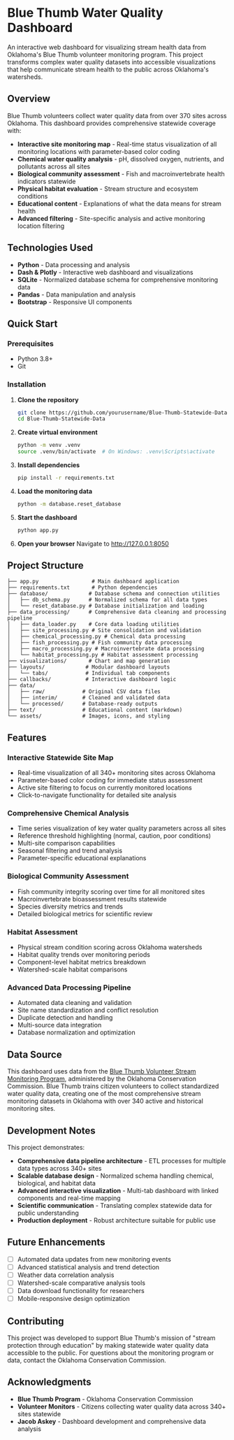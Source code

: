 # Blue Thumb Water Quality Dashboard

An interactive web dashboard for visualizing stream health data from Oklahoma's Blue Thumb volunteer monitoring program. This project transforms complex water quality datasets into accessible visualizations that help communicate stream health to the public across Oklahoma's watersheds.

## Overview

Blue Thumb volunteers collect water quality data from over 370 sites across Oklahoma. This dashboard provides comprehensive statewide coverage with:

- **Interactive site monitoring map** - Real-time status visualization of all monitoring locations with parameter-based color coding
- **Chemical water quality analysis** - pH, dissolved oxygen, nutrients, and pollutants across all sites
- **Biological community assessment** - Fish and macroinvertebrate health indicators statewide
- **Physical habitat evaluation** - Stream structure and ecosystem conditions
- **Educational content** - Explanations of what the data means for stream health
- **Advanced filtering** - Site-specific analysis and active monitoring location filtering

## Technologies Used

- **Python** - Data processing and analysis
- **Dash & Plotly** - Interactive web dashboard and visualizations
- **SQLite** - Normalized database schema for comprehensive monitoring data
- **Pandas** - Data manipulation and analysis
- **Bootstrap** - Responsive UI components

## Quick Start

### Prerequisites
- Python 3.8+
- Git

### Installation

1. **Clone the repository**
   ```bash
   git clone https://github.com/yourusername/Blue-Thumb-Statewide-Data.git
   cd Blue-Thumb-Statewide-Data
   ```

2. **Create virtual environment**
   ```bash
   python -m venv .venv
   source .venv/bin/activate  # On Windows: .venv\Scripts\activate
   ```

3. **Install dependencies**
   ```bash
   pip install -r requirements.txt
   ```

4. **Load the monitoring data**
   ```bash
   python -m database.reset_database
   ```

5. **Start the dashboard**
   ```bash
   python app.py
   ```

6. **Open your browser**
   Navigate to http://127.0.0.1:8050

## Project Structure

```
├── app.py                 # Main dashboard application
├── requirements.txt       # Python dependencies
├── database/             # Database schema and connection utilities
│   ├── db_schema.py      # Normalized schema for all data types
│   └── reset_database.py # Database initialization and loading
├── data_processing/      # Comprehensive data cleaning and processing pipeline
│   ├── data_loader.py    # Core data loading utilities
│   ├── site_processing.py # Site consolidation and validation
│   ├── chemical_processing.py # Chemical data processing
│   ├── fish_processing.py # Fish community data processing
│   ├── macro_processing.py # Macroinvertebrate data processing
│   └── habitat_processing.py # Habitat assessment processing
├── visualizations/       # Chart and map generation
├── layouts/             # Modular dashboard layouts
│   └── tabs/            # Individual tab components
├── callbacks/           # Interactive dashboard logic
├── data/
│   ├── raw/            # Original CSV data files
│   ├── interim/        # Cleaned and validated data
│   └── processed/      # Database-ready outputs
├── text/               # Educational content (markdown)
└── assets/             # Images, icons, and styling
```

## Features

### Interactive Statewide Site Map
- Real-time visualization of all 340+ monitoring sites across Oklahoma
- Parameter-based color coding for immediate status assessment
- Active site filtering to focus on currently monitored locations
- Click-to-navigate functionality for detailed site analysis

### Comprehensive Chemical Analysis
- Time series visualization of key water quality parameters across all sites
- Reference threshold highlighting (normal, caution, poor conditions)
- Multi-site comparison capabilities
- Seasonal filtering and trend analysis
- Parameter-specific educational explanations

### Biological Community Assessment
- Fish community integrity scoring over time for all monitored sites
- Macroinvertebrate bioassessment results statewide
- Species diversity metrics and trends
- Detailed biological metrics for scientific review

### Habitat Assessment
- Physical stream condition scoring across Oklahoma watersheds
- Habitat quality trends over monitoring periods
- Component-level habitat metrics breakdown
- Watershed-scale habitat comparisons

### Advanced Data Processing Pipeline
- Automated data cleaning and validation
- Site name standardization and conflict resolution
- Duplicate detection and handling
- Multi-source data integration
- Database normalization and optimization

## Data Source

This dashboard uses data from the [Blue Thumb Volunteer Stream Monitoring Program](https://www.ok.gov/conservation/Agency_Divisions/Water_Division/Blue_Thumb/), administered by the Oklahoma Conservation Commission. Blue Thumb trains citizen volunteers to collect standardized water quality data, creating one of the most comprehensive stream monitoring datasets in Oklahoma with over 340 active and historical monitoring sites.

## Development Notes

This project demonstrates:
- **Comprehensive data pipeline architecture** - ETL processes for multiple data types across 340+ sites
- **Scalable database design** - Normalized schema handling chemical, biological, and habitat data
- **Advanced interactive visualization** - Multi-tab dashboard with linked components and real-time mapping
- **Scientific communication** - Translating complex statewide data for public understanding
- **Production deployment** - Robust architecture suitable for public use

## Future Enhancements

- [ ] Automated data updates from new monitoring events
- [ ] Advanced statistical analysis and trend detection
- [ ] Weather data correlation analysis
- [ ] Watershed-scale comparative analysis tools
- [ ] Data download functionality for researchers
- [ ] Mobile-responsive design optimization

## Contributing

This project was developed to support Blue Thumb's mission of "stream protection through education" by making statewide water quality data accessible to the public. For questions about the monitoring program or data, contact the Oklahoma Conservation Commission.

## Acknowledgments

- **Blue Thumb Program** - Oklahoma Conservation Commission
- **Volunteer Monitors** - Citizens collecting water quality data across 340+ sites statewide
- **Jacob Askey** - Dashboard development and comprehensive data analysis


